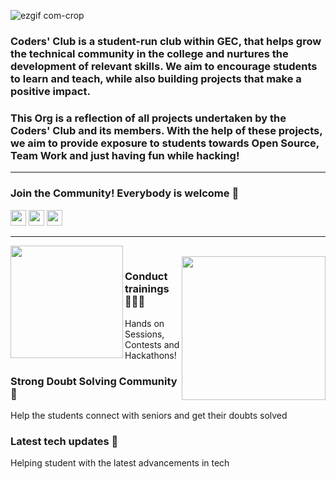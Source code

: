 ![ezgif com-crop](https://user-images.githubusercontent.com/88930014/219607901-fdd3e611-1a5c-48d4-9b55-f31edefe94b4.gif)

### Coders' Club is a student-run club within GEC, that helps grow the technical community in the college and nurtures the development of relevant skills. We aim to encourage students to learn and teach, while also building projects that make a positive impact.
### This Org is a reflection of all projects undertaken by the Coders' Club and its members. With the help of these projects, we aim to provide exposure to students towards Open Source, Team Work and just having fun while hacking!
---

### Join the Community! Everybody is welcome 🌈

<p align="left">
<a href="mailto:codersclub.gec@gmail.com" style="text-decoration:none">
  <img height="25" src = "https://img.shields.io/badge/gmail-c14438?&style=fsocial&logo=gmail&logoColor=white">
  </a>
<a href="https://www.linkedin.com/company/gec-coders-club/" style="text-decoration:none">
  <img height="25" src="https://img.shields.io/badge/linkedin-blue.svg?&style=fsocial&logo=linkedin&logoColor=white" />
</a>
<a href="https://www.instagram.com/coders.club.engico" style="text-decoration:none">
  <img height="25" src = "https://img.shields.io/badge/Instagram-%23E4405F.svg?&style=fsocial&logo=Instagram&logoColor=white">
</a>
</a>
<br />

---

<img align='left' src='https://user-images.githubusercontent.com/88930014/219597007-74c15963-61b6-429c-95d3-d353ea654cbf.gif' width='180'>

<br>

<img align='right' src='https://user-images.githubusercontent.com/88930014/219603443-51aeb1fc-8907-4773-a879-fb17149e5b5b.gif' width='230'>

### __Conduct trainings__ 👨🏼‍💻
 Hands on Sessions, Contests and Hackathons!

### __Strong Doubt Solving Community__ 🤔
 Help the students connect with seniors and get their doubts solved

### __Latest tech updates__ 👀
 Helping student with the latest advancements in tech
